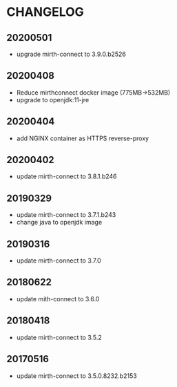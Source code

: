 # CHANGELOG

20200501
--------
- upgrade mirth-connect to 3.9.0.b2526

20200408
--------
- Reduce mirthconnect docker image (775MB->532MB)
- upgrade to openjdk:11-jre

20200404
--------
- add NGINX container as HTTPS reverse-proxy

20200402
--------
- update mirth-connect to 3.8.1.b246

20190329
--------
- update mirth-connect to 3.7.1.b243
- change java to openjdk image

20190316
--------
- update mirth-connect to 3.7.0

20180622
--------
- update mith-connect to 3.6.0

20180418
--------
- update mirth-connect to 3.5.2

20170516
--------
- update mirth-connect to 3.5.0.8232.b2153
